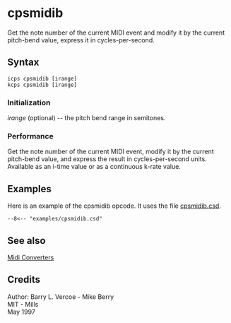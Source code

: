 <!--
id:cpsmidib
category:Real-time MIDI:Converters
-->
# cpsmidib
Get the note number of the current MIDI event and modify it by the current pitch-bend value, express it in cycles-per-second.

## Syntax
``` csound-orc
icps cpsmidib [irange]
kcps cpsmidib [irange]
```

### Initialization

_irange_ (optional) -- the pitch bend range in semitones.

### Performance

Get the note number of the current MIDI event, modify it by the current pitch-bend value, and express the result in cycles-per-second units. Available as an i-time value or as a continuous k-rate value.

## Examples

Here is an example of the cpsmidib opcode. It uses the file [cpsmidib.csd](../../examples/cpsmidib.csd).

``` csound-csd title="Example of the cpsmidib opcode." linenums="1"
--8<-- "examples/cpsmidib.csd"
```

## See also

[Midi Converters](../../midi/convert)

## Credits

Author: Barry L. Vercoe - Mike Berry<br>
MIT - Mills<br>
May 1997<br>
